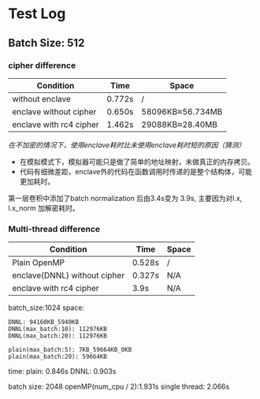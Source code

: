 # Test Log

## Batch Size: 512
### cipher difference
Condition|Time| Space |
-|-|-|
without enclave|0.772s|/|
enclave without cipher| 0.650s| 58096KB≈56.734MB| DNNL: 56528KB_5940KB(reseved)  47120KB(-Ofast)_5940KB()
enclave with rc4 cipher| 1.462s| 29088KB≈28.40MB|

*在不加密的情况下，使用enclave耗时比未使用enclave耗时短的原因（猜测）*
+ 在模拟模式下，模拟器可能只是做了简单的地址映射，未做真正的内存拷贝。
+ 代码有细微差距，enclave外的代码在函数调用时传递的是整个结构体，可能更加耗时。

第一层卷积中添加了batch normalization 后由3.4s变为 3.9s, 主要因为对l.x, l.x_norm 加解密耗时。

### Multi-thread difference
Condition|Time| Space |
-|-|-|
Plain OpenMP|0.528s|/|
enclave(DNNL) without cipher| 0.327s| N/A|
enclave with rc4 cipher| 3.9s| N/A|

batch_size:1024
space:

    DNNL: 94160KB_5940KB
    DNNL(max_batch:10): 112976KB
    DNNL(max_batch:20): 112976KB

    plain(max_batch:5): 7KB_59664KB_0KB
    plain(max_batch:20): 59664KB
time: 
    plain: 0.846s
    DNNL: 0.903s



batch size: 2048
    openMP(num_cpu / 2):1.931s
    single thread: 2.066s